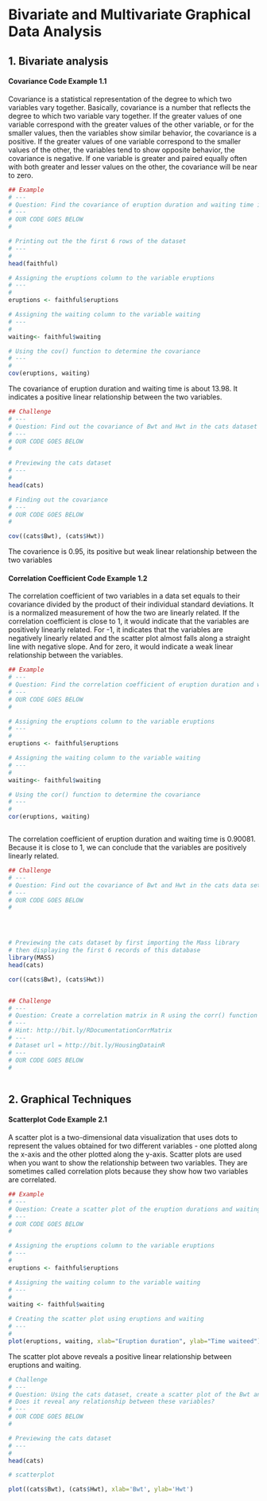
# Bivariate and Multivariate Graphical Data Analysis

## 1. Bivariate analysis

#### Covariance Code Example 1.1 

Covariance is a statistical representation of the degree to which two variables vary together. Basically, covariance is a number that reflects the degree to which two variable vary together. If the greater values of one variable correspond with the greater values of the other variable, or for the smaller values, then the variables show similar behavior, the covariance is a positive. If the greater values of one variable correspond to the smaller values of the other, the variables tend to show opposite behavior, the covariance is negative. If one variable is greater and paired equally often with both greater and lesser values on the other, the covariance will be near to zero.


```R
## Example
# ---
# Question: Find the covariance of eruption duration and waiting time in the data set faithful 
# ---
# OUR CODE GOES BELOW
# 

# Printing out the the first 6 rows of the dataset
# ---
# 
head(faithful)


```


```R
# Assigning the eruptions column to the variable eruptions
# ---
# 
eruptions <- faithful$eruptions

# Assigning the waiting column to the variable waiting
# ---
# 
waiting<- faithful$waiting

# Using the cov() function to determine the covariance
# ---
#
cov(eruptions, waiting)


```

The covariance of eruption duration and waiting time is about 13.98. It indicates a positive linear relationship between the two variables.


```R
## Challenge
# ---
# Question: Find out the covariance of Bwt and Hwt in the cats dataset
# ---
# OUR CODE GOES BELOW
# 

# Previewing the cats dataset
# ---
# 
head(cats)

# Finding out the covariance
# ---
# OUR CODE GOES BELOW
# 

cov((cats$Bwt), (cats$Hwt))

```
The covarience is 0.95, its positive but weak linear relationship between the two variables

#### Correlation Coefficient Code Example 1.2

The correlation coefficient of two variables in a data set equals to their covariance divided by the product of their individual standard deviations. It is a normalized measurement of how the two are linearly related. If the correlation coefficient is close to 1, it would indicate that the variables are positively linearly related. For -1, it indicates that the variables are negatively linearly related and the scatter plot almost falls along a straight line with negative slope. And for zero, it would indicate a weak linear relationship between the variables.


```R
## Example 
# ---
# Question: Find the correlation coefficient of eruption duration and waiting time in the faithful dataset
# ---
# OUR CODE GOES BELOW
# 

# Assigning the eruptions column to the variable eruptions
# ---
# 
eruptions <- faithful$eruptions

# Assigning the waiting column to the variable waiting
# ---
#
waiting<- faithful$waiting

# Using the cor() function to determine the covariance
# ---
#
cor(eruptions, waiting)



```

The correlation coefficient of eruption duration and waiting time is 0.90081. Because it is close to 1, we can conclude that the variables are positively linearly related.


```R
## Challenge 
# ---
# Question: Find out the covariance of Bwt and Hwt in the cats data set below:
# ---
# OUR CODE GOES BELOW 
# 




# Previewing the cats dataset by first importing the Mass library 
# then displaying the first 6 records of this database
library(MASS)
head(cats)

cor((cats$Bwt), (cats$Hwt))
```


```R

## Challenge
# ---
# Question: Create a correlation matrix in R using the corr() function
# ---
# Hint: http://bit.ly/RDocumentationCorrMatrix
# ---
# Dataset url = http://bit.ly/HousingDatainR
# ---
# OUR CODE GOES BELOW
# 



```

## 2. Graphical Techniques

#### Scatterplot Code Example 2.1

A scatter plot is a two-dimensional data visualization that uses dots to represent the values obtained for two different variables - one plotted along the x-axis and the other plotted along the y-axis. Scatter plots are used when you want to show the relationship between two variables. They are sometimes called correlation plots because they show how two variables are correlated.


```R
## Example 
# ---
# Question: Create a scatter plot of the eruption durations and waiting intervals from the faithful dataset
# ---
# OUR CODE GOES BELOW 
# 

# Assigning the eruptions column to the variable eruptions
# ---
# 
eruptions <- faithful$eruptions

# Assigning the waiting column to the variable waiting
# ---
#
waiting <- faithful$waiting

# Creating the scatter plot using eruptions and waiting
# ---
# 
plot(eruptions, waiting, xlab="Eruption duration", ylab="Time waiteed")


```

The scatter plot above reveals a positive linear relationship between eruptions and waiting.


```R
# Challenge 
# ---
# Question: Using the cats dataset, create a scatter plot of the Bwt and Hwt variables. 
# Does it reveal any relationship between these variables?
# ---
# OUR CODE GOES BELOW
# 

# Previewing the cats dataset
# ---
# 
head(cats)

# scatterplot

plot((cats$Bwt), (cats$Hwt), xlab='Bwt', ylab='Hwt')

```
